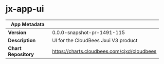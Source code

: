 # jx-app-ui

|App Metadata||
|---|---|
| **Version** | 0.0.0-snapshot-pr-1491-115 |
| **Description** | UI for the CloudBees Jxui V3 product |
| **Chart Repository** | https://charts.cloudbees.com/cjxd/cloudbees |

